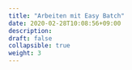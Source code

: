 ```yaml
---
title: "Arbeiten mit Easy Batch"
date: 2020-02-28T10:08:56+09:00
description: 
draft: false
collapsible: true
weight: 3
---
```

